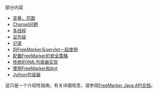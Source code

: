 部分内容

- [变量，范围](https://freemarker.apache.org/docs/pgui_misc_var.html)
- [Charset问题](https://freemarker.apache.org/docs/pgui_misc_charset.html)
- [多线程](https://freemarker.apache.org/docs/pgui_misc_multithreading.html)
- [豆包装](https://freemarker.apache.org/docs/pgui_misc_beanwrapper.html)
- [记录](https://freemarker.apache.org/docs/pgui_misc_logging.html)
- [将FreeMarker与servlet一起使用](https://freemarker.apache.org/docs/pgui_misc_servlet.html)
- [配置FreeMarker的安全策略](https://freemarker.apache.org/docs/pgui_misc_secureenv.html)
- [传统的XML包装器实现](https://freemarker.apache.org/docs/pgui_misc_xml_legacy.html)
- [使用FreeMarker和Ant](https://freemarker.apache.org/docs/pgui_misc_ant.html)
- [Jython包装器](https://freemarker.apache.org/docs/pgui_misc_jythonwrapper.html)

这只是一个介绍性指南。有关详细信息，请参阅[FreeMarker Java API文档](https://freemarker.apache.org/docs/api/index.html)。